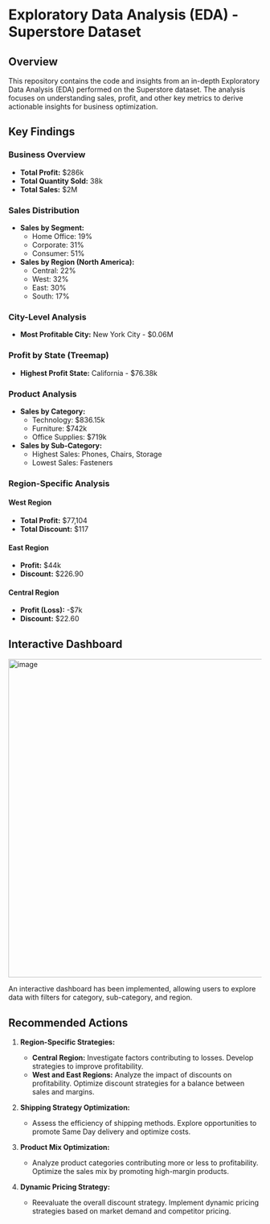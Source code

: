 # Exploratory Data Analysis (EDA) - Superstore Dataset

## Overview

This repository contains the code and insights from an in-depth Exploratory Data Analysis (EDA) performed on the Superstore dataset. The analysis focuses on understanding sales, profit, and other key metrics to derive actionable insights for business optimization.

## Key Findings

### Business Overview
- **Total Profit:** $286k
- **Total Quantity Sold:** 38k
- **Total Sales:** $2M

### Sales Distribution
- **Sales by Segment:**
  - Home Office: 19%
  - Corporate: 31%
  - Consumer: 51%
- **Sales by Region (North America):**
  - Central: 22%
  - West: 32%
  - East: 30%
  - South: 17%

### City-Level Analysis
- **Most Profitable City:** New York City - $0.06M

### Profit by State (Treemap)
- **Highest Profit State:** California - $76.38k

### Product Analysis
- **Sales by Category:**
  - Technology: $836.15k
  - Furniture: $742k
  - Office Supplies: $719k
- **Sales by Sub-Category:**
  - Highest Sales: Phones, Chairs, Storage
  - Lowest Sales: Fasteners

### Region-Specific Analysis
#### West Region
- **Total Profit:** $77,104
- **Total Discount:** $117

#### East Region
- **Profit:** $44k
- **Discount:** $226.90

#### Central Region
- **Profit (Loss):** -$7k
- **Discount:** $22.60

## Interactive Dashboard

<img width="633" alt="image" src="https://github.com/Ayushmi-Adh/The-Sparks-Foundation-Projects/assets/132826306/43d35e69-bae8-47e3-8f59-44c6a6a51657">

An interactive dashboard has been implemented, allowing users to explore data with filters for category, sub-category, and region.

## Recommended Actions

1. **Region-Specific Strategies:**
   - **Central Region:** Investigate factors contributing to losses. Develop strategies to improve profitability.
   - **West and East Regions:** Analyze the impact of discounts on profitability. Optimize discount strategies for a balance between sales and margins.

2. **Shipping Strategy Optimization:**
   - Assess the efficiency of shipping methods. Explore opportunities to promote Same Day delivery and optimize costs.

3. **Product Mix Optimization:**
   - Analyze product categories contributing more or less to profitability. Optimize the sales mix by promoting high-margin products.

4. **Dynamic Pricing Strategy:**
   - Reevaluate the overall discount strategy. Implement dynamic pricing strategies based on market demand and competitor pricing.







